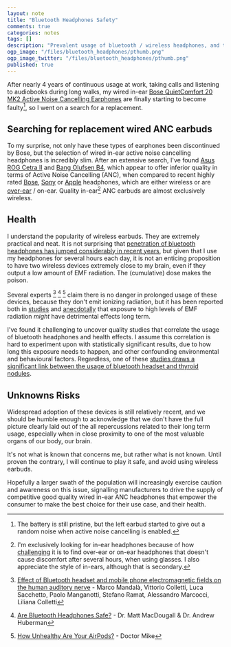 ```yaml
---
layout: note
title: "Bluetooth Headphones Safety"
comments: true
categories: notes
tags: []
description: "Prevalent usage of bluetooth / wireless headphones, and their effect on health"
ogp_image: "/files/bluetooth_headphones/pthumb.png"
ogp_image_twitter: "/files/bluetooth_headphones/pthumb.png"
published: true
---
```


After nearly 4 years of continuous usage at work, taking calls and listening to audiobooks during long walks, my wired in-ear [Bose QuietComfort 20 MK2 Active Noise Cancelling Earphones](https://www.bose.co.uk/en_gb/support/products/bose_headphones_support/bose_in_ear_headphones_support/qc20.html) are finally starting to become faulty[^1], so I went on a search for a replacement.

<!--more-->

## Searching for replacement wired ANC earbuds

To my surprise, not only have these types of earphones been discontinued by Bose, but the selection of wired in-ear active noise cancelling headphones is incredibly slim. After an extensive search, I've found [Asus ROG Cetra II](https://rog.asus.com/uk/headsets-audio/in-ear-headphone/rog-cetra-ii-model/) and [Bang Olufsen B4](https://www.bang-olufsen.com/en/us/earphones/beoplay-e4), which appear to offer inferior quality in terms of Active Noise Cancelling (ANC), when compared to recent highly rated [Bose](https://www.bose.co.uk/en_gb/products/headphones/earbuds/bose-quietcomfort-earbuds-ultra.html#v=QCUE-HEADPHONEIN-WHTSM-WW), [Sony](https://www.sony.co.uk/headphones/gallery?filters=trulyWirelessHeadphoneFeatures%3AID_020_noise-cancelling) or [Apple](https://www.apple.com/uk/airpods-max/) headphones, which are either wireless or are [over-ear](https://www.bose.co.uk/en_gb/products/headphones/noise_cancelling_headphones/bose-quietcomfort-headphones.html#v=QC-HEADPHONEARN-BLUDK-WW) / on-ear. Quality in-ear[^5] ANC earbuds are almost exclusively wireless.

## Health

I understand the popularity of wireless earbuds. They are extremely practical and neat. It is not surprising that [penetration of bluetooth headphones has jumped considerably in recent years](https://www.kantarmedia.com/news-and-resources/rise-of-bluetooth-headphones), but given that I use my headphones for several hours each day, it is not an enticing proposition to have two wireless devices extremely close to my brain, even if they output a low amount of EMF radiation. The (cumulative) dose makes the poison.

Several experts [^2] [^3] [^4] claim there is no danger in prolonged usage of these devices, because they don't emit ionizing radiation, but it has been reported both in [studies](https://pmc.ncbi.nlm.nih.gov/articles/PMC6025786/) and [anecdotally](https://en.wikipedia.org/wiki/Wireless_device_radiation_and_health#Electromagnetic_hypersensitivity) that exposure to high levels of EMF radiation *might* have detrimental effects long term.

I've found it challenging to uncover quality studies that correlate the usage of bluetooth headphones and health effects. I assume this correlation is hard to experiment upon with statistically significant results, due to how long this exposure needs to happen, and other confounding environmental and behavioural factors. Regardless, one of these [studies draws a significant link between the usage of bluetooth headset and thyroid nodules](https://www.nature.com/articles/s41598-024-63653-0).

## Unknowns Risks

Widespread adoption of these devices is still relatively recent, and we should be humble enough to acknowledge that we don't have the full picture clearly laid out of the all repercussions related to their long term usage, especially when in close proximity to one of the most valuable organs of our body, our brain.

It's not what is known that concerns me, but rather what is not known. Until proven the contrary, I will continue to play it safe, and avoid using wireless earbuds.

Hopefully a larger swath of the population will increasingly exercise caution and awareness on this issue, signalling manufacturers to drive the supply of competitive good quality wired in-ear ANC headphones that empower the consumer to make the best choice for their use case, and their health.


[^1]: The battery is still pristine, but the left earbud started to give out a random noise when active noise cancelling is enabled.
[^2]: [Effect of Bluetooth headset and mobile phone electromagnetic fields on the human auditory nerve](https://pubmed.ncbi.nlm.nih.gov/23619813/) - Marco Mandalà, Vittorio Colletti, Luca Sacchetto, Paolo Manganotti, Stefano Ramat, Alessandro Marcocci, Liliana Colletti
[^3]: [Are Bluetooth Headphones Safe?](https://www.youtube.com/watch?v=BBqMqLyy9HQ) - Dr. Matt MacDougall & Dr. Andrew Huberman
[^4]: [How Unhealthy Are Your AirPods?](https://www.youtube.com/watch?v=_xOpkyt5eMY) - Doctor Mike
[^5]: I'm exclusively looking for in-ear headphones because of how [challenging](https://www.youtube.com/watch?v=1HJs34y1u_w) it is to find over-ear or on-ear headphones that doesn't cause discomfort after several hours, when using glasses. I also appreciate the style of in-ears, although that is secondary.
